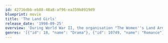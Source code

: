 ```yaml
---
id: 42716dbb-eb88-48a8-af96-ea359b8919d9
blueprint: movie
title: 'The Land Girls'
release_date: '1998-09-25'
overview: 'During World War II, the organisation "The Women''s Land Army" recruited women to work on British farms while the men were off to war. Three such "land girls" of different social backgrounds - quiet Stella, young hairdresser Prue, and Cambridge graduate Ag - become best friends in spite of their different backgrounds.'
genres: '[{"id": 18, "name": "Drama"}, {"id": 10749, "name": "Romance"}, {"id": 10752, "name": "War"}]'
---
```

